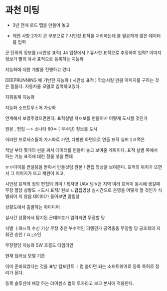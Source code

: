 # 과천 미팅

- 3년 전에 로드 맵을 만들어 놓고 

- 제안 사항 
2가지 큰 부분으로 
?
시안성 표적을 처리하는데 불 필요하게 많은 데이터를 입력

군 단위의 정보를 (시안성 표적) J4 입장에서 ? 유사한 표적으로 추정하여 입력? 이미지 정보가 빨리 유사 표적으로 등록하는 지능화

지능화에 대한 개발을 진행하고 있다.

DEEPRUNNING 에 기반한 지능화 ( 시안성 표적 )
학습시킬 만큼 이미지를 구하는 것은 힘들다. 
자동차를 모델로 입력하고있다. 

지휘동제 지능화


지능화 소프트우ㅐ어 가싱화 

연계해서 보였주었으면한다.
표적실별 저ㅇ보를 만들어서 어떻게 도시할 것인가

 원본  , 편집 --> 소나타 60ㅆ ( 무수단) 정보를 도시 

 이러한 프로세스들이 가시화로 가면, 다향한 화면으로 연츨 
 표적 실버ㅕㄹ쪽은 

 척날 부터 몇개의 씬을 짜서 데이터를 만들어 놓고 보여줄 계획이다.
 표적 실별 쪽에서 하는 기능
 표적에 대한 정를 넣을 쩬데


 ㅠㅇ아이를 컨설팅을 받아서 만들것임
 원본 / 편집 영상을 보여준다. 표적의 위치가 뜨면서 그 이미지가 뜨고 
 제원이 뜨고, 

 시안성 표적의 정의 편집의 의미 / 특저앗 UAV 넘ㅎ은 지역 
 여러 표적이 동시에 생길때 
 무장 할당
 상황도 ㅅ도시 표적/ 원보 ㄴ폅집영상
 실시간으로 운영을 어떻게 할 것인가
 식별되이 지 않음 데이터가 들어보면 알림창

 상황도에서 출발하는 아이디어


 실시간 상황에서 탐지된 군대부호가 입력되면
 무장할 당


 식별 ㅓ펴ㅛ적 수신 
 기상
 무장 추천
 부수적인 피행편가
 공역충동
 무장할 당
 공조회의
 지휘관 승인 / ㅁ;;스인

 무장할당 지능화 SW 흐름도
 타임라인
 
 현재 딥러닝 모델 기준

이미 준비되었다는 것을 표방
컴포턴트 ㅓ럼 붙이면 되는 
소프트웨어로 등록 
특허로 정리가 된다.

등록 솔루션에 해당  하는 라이센스 협의 투자라고 보고 본사에 적용한다.


